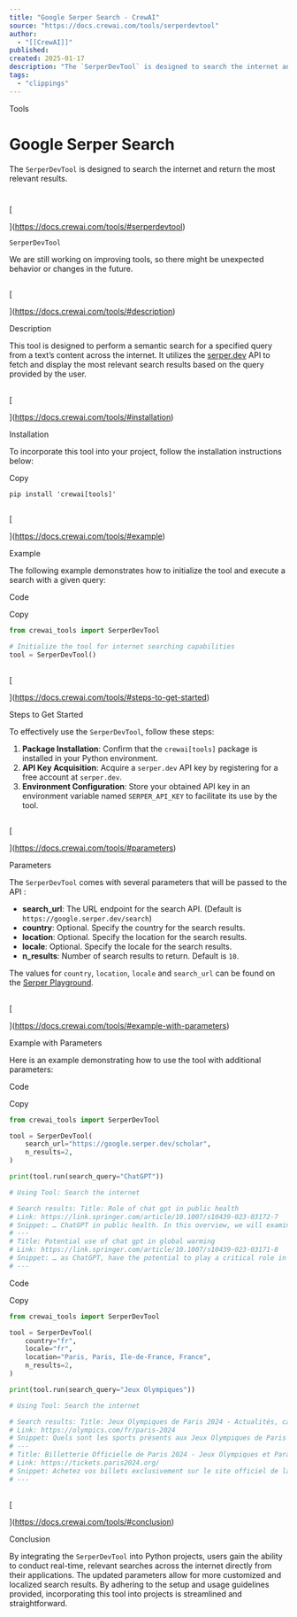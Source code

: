 ```yaml
---
title: "Google Serper Search - CrewAI"
source: "https://docs.crewai.com/tools/serperdevtool"
author:
  - "[[CrewAI]]"
published:
created: 2025-01-17
description: "The `SerperDevTool` is designed to search the internet and return the most relevant results."
tags:
  - "clippings"
---
```


Tools

# Google Serper Search

The `SerperDevTool` is designed to search the internet and return the most relevant results.

#

[​

](https://docs.crewai.com/tools/#serperdevtool)

`SerperDevTool`

We are still working on improving tools, so there might be unexpected behavior or changes in the future.

##

[​

](https://docs.crewai.com/tools/#description)

Description

This tool is designed to perform a semantic search for a specified query from a text’s content across the internet. It utilizes the [serper.dev](https://serper.dev/) API to fetch and display the most relevant search results based on the query provided by the user.

##

[​

](https://docs.crewai.com/tools/#installation)

Installation

To incorporate this tool into your project, follow the installation instructions below:

Copy

```shell
pip install 'crewai[tools]'
```

##

[​

](https://docs.crewai.com/tools/#example)

Example

The following example demonstrates how to initialize the tool and execute a search with a given query:

Code

Copy

```python
from crewai_tools import SerperDevTool

# Initialize the tool for internet searching capabilities
tool = SerperDevTool()
```

##

[​

](https://docs.crewai.com/tools/#steps-to-get-started)

Steps to Get Started

To effectively use the `SerperDevTool`, follow these steps:

1. **Package Installation**: Confirm that the `crewai[tools]` package is installed in your Python environment.
2. **API Key Acquisition**: Acquire a `serper.dev` API key by registering for a free account at `serper.dev`.
3. **Environment Configuration**: Store your obtained API key in an environment variable named `SERPER_API_KEY` to facilitate its use by the tool.

##

[​

](https://docs.crewai.com/tools/#parameters)

Parameters

The `SerperDevTool` comes with several parameters that will be passed to the API :

- **search_url**: The URL endpoint for the search API. (Default is `https://google.serper.dev/search`)
- **country**: Optional. Specify the country for the search results.
- **location**: Optional. Specify the location for the search results.
- **locale**: Optional. Specify the locale for the search results.
- **n_results**: Number of search results to return. Default is `10`.

The values for `country`, `location`, `locale` and `search_url` can be found on the [Serper Playground](https://serper.dev/playground).

##

[​

](https://docs.crewai.com/tools/#example-with-parameters)

Example with Parameters

Here is an example demonstrating how to use the tool with additional parameters:

Code

Copy

```python
from crewai_tools import SerperDevTool

tool = SerperDevTool(
    search_url="https://google.serper.dev/scholar",
    n_results=2,
)

print(tool.run(search_query="ChatGPT"))

# Using Tool: Search the internet

# Search results: Title: Role of chat gpt in public health
# Link: https://link.springer.com/article/10.1007/s10439-023-03172-7
# Snippet: … ChatGPT in public health. In this overview, we will examine the potential uses of ChatGPT in
# ---
# Title: Potential use of chat gpt in global warming
# Link: https://link.springer.com/article/10.1007/s10439-023-03171-8
# Snippet: … as ChatGPT, have the potential to play a critical role in advancing our understanding of climate
# ---
```

Code

Copy

```python
from crewai_tools import SerperDevTool

tool = SerperDevTool(
    country="fr",
    locale="fr",
    location="Paris, Paris, Ile-de-France, France",
    n_results=2,
)

print(tool.run(search_query="Jeux Olympiques"))

# Using Tool: Search the internet

# Search results: Title: Jeux Olympiques de Paris 2024 - Actualités, calendriers, résultats
# Link: https://olympics.com/fr/paris-2024
# Snippet: Quels sont les sports présents aux Jeux Olympiques de Paris 2024 ? · Athlétisme · Aviron · Badminton · Basketball · Basketball 3x3 · Boxe · Breaking · Canoë ...
# ---
# Title: Billetterie Officielle de Paris 2024 - Jeux Olympiques et Paralympiques
# Link: https://tickets.paris2024.org/
# Snippet: Achetez vos billets exclusivement sur le site officiel de la billetterie de Paris 2024 pour participer au plus grand événement sportif au monde.
# ---
```

##

[​

](https://docs.crewai.com/tools/#conclusion)

Conclusion

By integrating the `SerperDevTool` into Python projects, users gain the ability to conduct real-time, relevant searches across the internet directly from their applications. The updated parameters allow for more customized and localized search results. By adhering to the setup and usage guidelines provided, incorporating this tool into projects is streamlined and straightforward.
